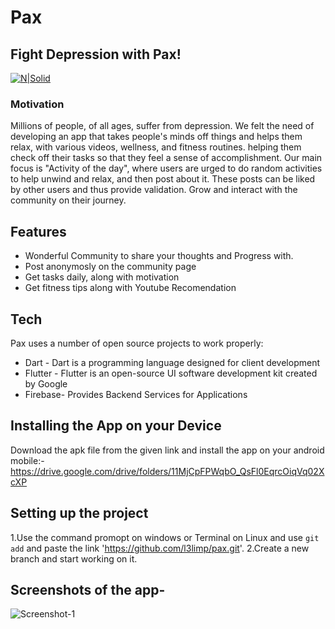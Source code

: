 # Pax
## Fight Depression with Pax!

[![N|Solid](https://docs.flutter.dev/assets/images/shared/brand/flutter/logo/flutter-lockup.png)](https://docs.flutter.dev/)
### Motivation
Millions of people, of all ages, suffer from depression. We felt the need of developing an app that takes people's minds off things and helps them relax, with various videos, wellness, and fitness routines. helping them check off their tasks so that they feel a sense of accomplishment. Our main focus is "Activity of the day", where users are urged to do random activities to help unwind and relax, and then post about it. These posts can be liked by other users and thus provide validation. Grow and interact with the community on their journey.


## Features

- Wonderful Community to share your thoughts and Progress with.
- Post anonymosly on the community page
- Get tasks daily, along with motivation  
- Get fitness tips along with Youtube Recomendation



## Tech

Pax uses a number of open source projects to work properly:

- Dart - Dart is a programming language designed for client development
- Flutter - Flutter is an open-source UI software development kit created by Google
- Firebase- Provides Backend Services for Applications

## Installing the App on your Device

Download the apk file from the given link and install the app on your android mobile:- https://drive.google.com/drive/folders/11MjCpFPWqbO_QsFl0EqrcOiqVq02XcXP


## Setting up the project

1.Use the command promopt on windows or Terminal on Linux and use `git add` and  paste the link 'https://github.com/l3limp/pax.git'.
2.Create a new branch and start working on it.


## Screenshots of the app-

![Screenshot-1](https://github.com/Maverick-Wolf/python_projects/blob/master/Pax1.jpeg?raw=true)
